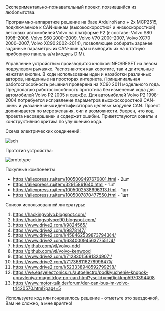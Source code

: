 Экспериментально-познавательный проект, появившийся из любопытства.

Программно-аппаратное решение на базе ArduinoNano + 2x MCP2515, подключаемое к CAN-шинам (высокоскоростной и низкоскоростной) легковых автомобилей Volvo на платформе P2 (в составе: Volvo S80 1998–2006, Volvo S60 2000–2009, Volvo V70 2000–2007, Volvo XC70 2000–2007, Volvo XC90 2002–2014), позволяющее собирать заранее заданные параметры из CAN-шин а/м и выводить их на штатную приборную панель а/м (модуль DIM). 

Управление устройством производится кнопкой INFO/RESET на левом подрулевом рычажке. Распознаются как короткие, так и длительные нажатия кнопки. В коде использованы идеи и наработки различных авторов, найденные на просторах интернета. Принципиальная работоспособность решения проверена на XC90 2011 модельного года. Предполагаю работоспособность прототипа без изменений кода для автомобилей Volvo P2 2005 и свежЕе. Для автомибилей Volvo P2 1998-2004 потребуется исправление параметров высокоскоростной CAN-шины и указание иных идентификаторов целевых модулей CAN. 
Проект допиливается по мере желания, сил и возможности. Уверен, что код проекта несовершенен и содержит ошибки. Приветствуются советы и конструктивная критика по улучшению кода.

Схема электрических соединений:

![sch](https://github.com/user-attachments/assets/a9c4d5ac-88a2-4806-ad35-0f1725c3ff0b)

Прототип устройства:

![prototype](https://github.com/user-attachments/assets/880a559b-e174-4b7b-ac5e-add334906784)

Покупные компоненты:

- https://aliexpress.ru/item/1005009497676801.html - 2шт
- https://aliexpress.ru/item/32915861640.html - 1шт
- https://aliexpress.ru/item/1005002538696313.html - 1шт
- https://aliexpress.ru/item/1005007870477550.html - 1шт

Список использованной литературы:

1. https://hackingvolvo.blogspot.com/
2. https://hackingvolvoxc90.blogspot.com/
3. https://www.drive2.com/l/9824565/
4. https://www.drive2.com/l/9878147/
5. https://www.drive2.com/l/458462539873794364/
6. https://www.drive2.com/l/634000945637755124/
7. https://github.com/vtl/volvo-ddd
8. https://github.com/vtl/volvo-kenwood
9. https://www.drive2.com/l/712830156913249071/
10. https://www.drive2.com/l/717368116278996470/
11. https://www.drive2.com/l/523338948592799298/
12. https://we.easyelectronics.ru/autoelectro/podklyuchenie-knopok-upravleniya-magnitoloy-po-can.html?ysclid=mg0iokknp5970394408
13. https://www.motor-talk.de/forum/der-can-bus-im-volvo-t4420570.html?page=5


Используете код или понравилось решение - отметьте это звездочкой, Вам не сложно, а мне приятно!
